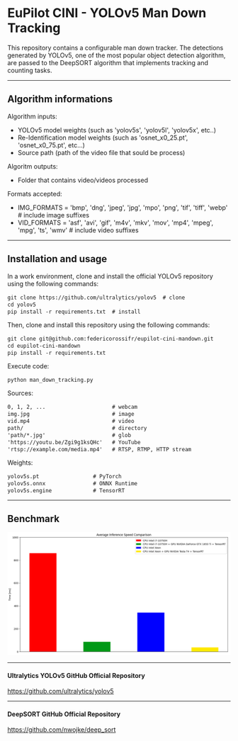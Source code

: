 # EuPilot CINI - YOLOv5 Man Down Tracking

This repository contains a configurable man down tracker. The detections generated by YOLOv5, one of the most popular object detection algorithm, are passed to the DeepSORT algorithm that implements tracking and counting tasks.

***

## Algorithm informations

Algorithm inputs:
- YOLOv5 model weights (such as 'yolov5s', 'yolov5l', 'yolov5x', etc..) 
- Re-Identification model weights (such as 'osnet_x0_25.pt', 'osnet_x0_75.pt', etc...)
- Source path (path of the video file that sould be process)

Algoritm outputs:
- Folder that contains video/videos processed

Formats accepted:
- IMG_FORMATS = 'bmp', 'dng', 'jpeg', 'jpg', 'mpo', 'png', 'tif', 'tiff', 'webp'  # include image suffixes
- VID_FORMATS = 'asf', 'avi', 'gif', 'm4v', 'mkv', 'mov', 'mp4', 'mpeg', 'mpg', 'ts', 'wmv'  # include video suffixes

***

## Installation and usage

In a work environment, clone and install the official YOLOv5 repository using the following commands:
```
git clone https://github.com/ultralytics/yolov5  # clone
cd yolov5
pip install -r requirements.txt  # install
```

Then, clone and install this repository using the following commands:
```
git clone git@github.com:federicorossifr/eupilot-cini-mandown.git
cd eupilot-cini-mandown
pip install -r requirements.txt
```

Execute code:
```
python man_down_tracking.py
```

Sources:

    0, 1, 2, ...                     # webcam
    img.jpg                          # image
    vid.mp4                          # video
    path/                            # directory
    'path/*.jpg'                     # glob
    'https://youtu.be/Zgi9g1ksQHc'   # YouTube
    'rtsp://example.com/media.mp4'   # RTSP, RTMP, HTTP stream

Weights:

    yolov5s.pt                 # PyTorch
    yolov5s.onnx               # ONNX Runtime
    yolov5s.engine             # TensorRT

***
## Benchmark

![comparison.png](comparison.png)

***

#### Ultralytics YOLOv5 GitHub Official Repository
https://github.com/ultralytics/yolov5

***

#### DeepSORT GitHub Official Repository
https://github.com/nwojke/deep_sort